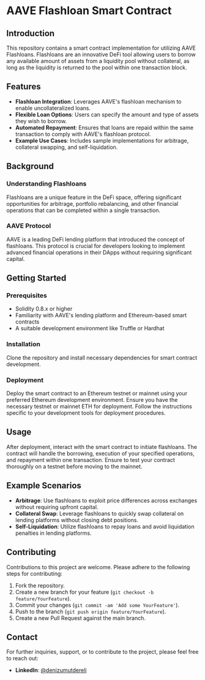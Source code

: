 # AAVE Flashloan Smart Contract

## Introduction
This repository contains a smart contract implementation for utilizing AAVE Flashloans. Flashloans are an innovative DeFi tool allowing users to borrow any available amount of assets from a liquidity pool without collateral, as long as the liquidity is returned to the pool within one transaction block.

## Features
- **Flashloan Integration**: Leverages AAVE's flashloan mechanism to enable uncollateralized loans.
- **Flexible Loan Options**: Users can specify the amount and type of assets they wish to borrow.
- **Automated Repayment**: Ensures that loans are repaid within the same transaction to comply with AAVE's flashloan protocol.
- **Example Use Cases**: Includes sample implementations for arbitrage, collateral swapping, and self-liquidation.

## Background
### Understanding Flashloans
Flashloans are a unique feature in the DeFi space, offering significant opportunities for arbitrage, portfolio rebalancing, and other financial operations that can be completed within a single transaction.

### AAVE Protocol
AAVE is a leading DeFi lending platform that introduced the concept of flashloans. This protocol is crucial for developers looking to implement advanced financial operations in their DApps without requiring significant capital.

## Getting Started
### Prerequisites
- Solidity 0.8.x or higher
- Familiarity with AAVE's lending platform and Ethereum-based smart contracts
- A suitable development environment like Truffle or Hardhat

### Installation
Clone the repository and install necessary dependencies for smart contract development.

### Deployment
Deploy the smart contract to an Ethereum testnet or mainnet using your preferred Ethereum development environment. Ensure you have the necessary testnet or mainnet ETH for deployment. Follow the instructions specific to your development tools for deployment procedures.

## Usage
After deployment, interact with the smart contract to initiate flashloans. The contract will handle the borrowing, execution of your specified operations, and repayment within one transaction. Ensure to test your contract thoroughly on a testnet before moving to the mainnet.

## Example Scenarios
- **Arbitrage**: Use flashloans to exploit price differences across exchanges without requiring upfront capital.
- **Collateral Swap**: Leverage flashloans to quickly swap collateral on lending platforms without closing debt positions.
- **Self-Liquidation**: Utilize flashloans to repay loans and avoid liquidation penalties in lending platforms.

## Contributing
Contributions to this project are welcome. Please adhere to the following steps for contributing:
1. Fork the repository.
2. Create a new branch for your feature (`git checkout -b feature/YourFeature`).
3. Commit your changes (`git commit -am 'Add some YourFeature'`).
4. Push to the branch (`git push origin feature/YourFeature`).
5. Create a new Pull Request against the main branch.

## Contact
For further inquiries, support, or to contribute to the project, please feel free to reach out:
- **LinkedIn**: [@denizumutdereli](https://www.linkedin.com/in/denizumutdereli)
